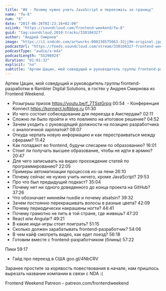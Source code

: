 ```yaml
---
title: "#8 - Почему нужно учить JavaScript и переезжать за границу"
name: "fw-8"
num: "8"
date: "2017-06-26T02:23:16+02:00"
scLink: "https://soundcloud.com/frontend-weekend/fw-8"
guid: "tag:soundcloud,2010:tracks/330104327"
author: "Андрей Смирнов"
image: "https://i1.sndcdn.com/artworks-000230575663-32jj9m-original.jpg"
podcastUrl: "https://feeds.soundcloud.com/stream/330104327-frontend-weekend-fw-8.m4a"
podcastType: "audio/x-m4a"
podcastLength: "55296924"
duration: "01:01:32"
explicit: "no"
subtitle: "Артем Цацин, мой соведущий и руководитель группы frontend-разработки в Rambler Digital Solutions, в гостях у Андрея Смирнова из Frontend Weekend."
---
```

Артем Цацин, мой соведущий и руководитель группы frontend-разработки в Rambler Digital Solutions, в гостях у Андрея Смирнова из Frontend Weekend.

- Розыгрыш призов https://youtu.be/f_7TSstGrpg 00:54
 - Конференция Konnect https://konnect.loftblog.ru 01:30
- Из чего состоит собеседование для переезда в Амстердам? 02:11
- Сложно ли было пройти и что повлияло на итоговое решение? 04:52
- Зачем уходить с руководящей должности на позицию разработчика с аналогичной зарплатой? 08:07
- Откуда черпать новую информацию и как перестраиваться между сферами? 11:42
- Как попадают во frontend, будучи слесарем по образованию? 16:01
- Стоит ли получать высшее образование, чтобы не идти в армию? 20:47
- Для чего записывать на видео прохождение статей по программированию? 22:05
- Примеры автоматизации процессов из-за лени 26:10
- Почему сейчас не нужно учить ничего, кроме JavaScript? 29:53
- Про что был предыдущий подкаст? 35:04
- Почему нет ни одного доведенного до конца проекта на GitHub? 37:26
- Что обозначает никнейм nuxdie и почему atsatsin? 39:32
- Зачем постоянно перекрашивать волосы в разные цвета? 42:09
- Почему периодически накрашены ногти? 44:41
- Почему грамотно не пить в той стране, где живешь? 47:20
- React или Angular? 49:21
- В какие инди-игры стоит поиграть? 51:15
- Сколько должен зарабатывать frontend-разработчик? 54:06
- В чем кайф смотреть видео, как едет поезд? 56:18 
- Готовим вместе с frontend-разработчиком (блины) 57:22

Пики 59:17
- Гайд про переезд в США goo.gl/4NbCRV

Заранее простите за корявость повествования в начале, нам пришлось вырезать название компании в связи с NDA :(

Frontend Weekend Patreon – patreon.com/frontendweekend